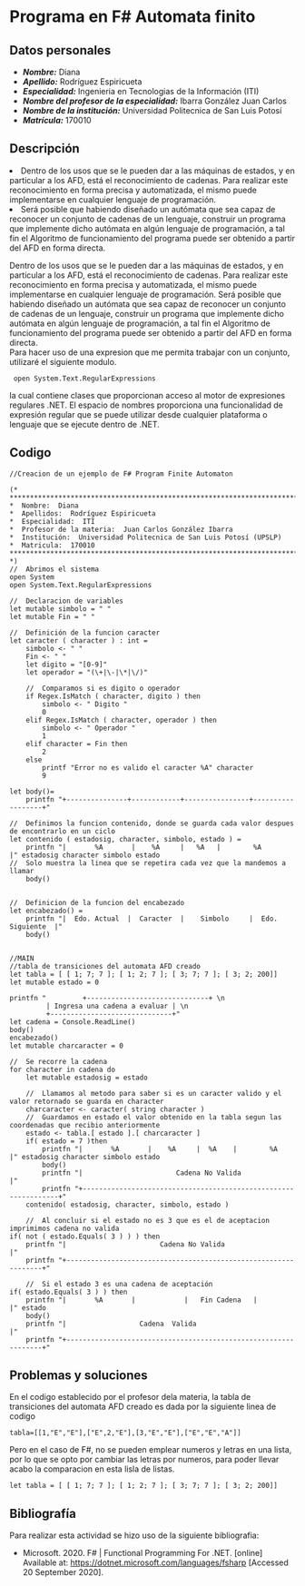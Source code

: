 # Programa en F# Automata finito

## Datos personales
* ___Nombre:___ Diana 
* ___Apellido:___ Rodríguez Espiricueta
* ___Especialidad:___ Ingenieria en Tecnologias de la Información (ITI)
* ___Nombre del profesor de la especialidad:___ Ibarra González Juan Carlos
* ___Nombre de la institución:___ Universidad Politecnica de San Luis Potosí
* ___Matrícula:___ 170010

## Descripción

<li>Dentro de los usos que se le pueden dar a las máquinas de estados, y en particular a los AFD, está el reconocimiento de cadenas. Para realizar este reconocimiento en forma precisa y automatizada, el mismo puede implementarse en cualquier lenguaje de programación.
 </li>
  <li>Será posible que habiendo diseñado un autómata que sea capaz de reconocer un conjunto de cadenas de un lenguaje, construir un programa que implemente dicho autómata en algún lenguaje de programación, a tal fin el Algoritmo de funcionamiento del programa puede ser obtenido a partir del AFD en forma directa. 
  </li>

Dentro de los usos que se le pueden dar a las máquinas de estados, y en particular a los AFD, está el reconocimiento de cadenas. Para realizar este reconocimiento en forma precisa y automatizada, el mismo puede implementarse en cualquier lenguaje de programación.
Será posible que habiendo diseñado un autómata que sea capaz de reconocer un conjunto de cadenas de un lenguaje, construir un programa que implemente dicho autómata en algún lenguaje de programación, a tal fin el Algoritmo de funcionamiento del programa puede ser obtenido a partir del AFD en forma directa.   
Para hacer uso de una expresion que me permita trabajar con un conjunto, utilizaré el siguiente modulo.

     open System.Text.RegularExpressions
     
la cual contiene clases que proporcionan acceso al motor de expresiones regulares .NET. El espacio de nombres proporciona una funcionalidad de expresión regular que se puede utilizar desde cualquier plataforma o lenguaje que se ejecute dentro de .NET.
  

## Codigo
    //Creacion de un ejemplo de F# Program Finite Automaton

    (* *****************************************************************************
    *  Nombre:  Diana
    *  Apellidos:  Rodríguez Espiricueta
    *  Especialidad:  ITI
    *  Profesor de la materia:  Juan Carlos González Ibarra
    *  Institución:  Universidad Politecnica de San Luis Potosí (UPSLP) 
    *  Matricula:  170010
    **************************************************************************** *)
    //  Abrimos el sistema
    open System
    open System.Text.RegularExpressions 

    //  Declaracion de variables
    let mutable simbolo = " "
    let mutable Fin = " "

    //  Definición de la funcion caracter
    let caracter ( character ) : int = 
        simbolo <- " "
        Fin <- " "
        let digito = "[0-9]"
        let operador = "(\+|\-|\*|\/)"

        //  Comparamos si es digito o operador
        if Regex.IsMatch ( character, digito ) then
            simbolo <- " Digito "
            0
        elif Regex.IsMatch ( character, operador ) then
            simbolo <- " Operador "
            1
        elif character = Fin then
            2
        else 
            printf "Error no es valido el caracter %A" character
            9

    let body()=
        printfn "+---------------+------------+----------------+------------------+"

    //  Definimos la funcion contenido, donde se guarda cada valor despues de encontrarlo en un ciclo
    let contenido ( estadosig, character, simbolo, estado ) =
        printfn "|       %A       |    %A     |   %A   |        %A         |" estadosig character simbolo estado
    //  Solo muestra la linea que se repetira cada vez que la mandemos a llamar
        body()


    //  Definicion de la funcion del encabezado
    let encabezado() =
        printfn "|  Edo. Actual  |  Caracter  |    Simbolo     |  Edo. Siguiente  |"
        body()


    //MAIN
    //tabla de transiciones del automata AFD creado 
    let tabla = [ [ 1; 7; 7 ]; [ 1; 2; 7 ]; [ 3; 7; 7 ]; [ 3; 2; 200]]
    let mutable estado = 0

    printfn "         +------------------------------+ \n
             | Ingresa una cadena a evaluar | \n
             +------------------------------+"
    let cadena = Console.ReadLine()
    body()
    encabezado()
    let mutable charcaracter = 0

    //  Se recorre la cadena
    for character in cadena do
        let mutable estadosig = estado

        //  Llamamos al metodo para saber si es un caracter valido y el valor retornado se guarda en character 
        charcaracter <- caracter( string character )
        //  Guardamos en estado el valor obtenido en la tabla segun las coordenadas que recibio anteriormente
        estado <- tabla.[ estado ].[ charcaracter ]
        if( estado = 7 )then
            printfn "|       %A       |    %A     |  %A    |        %A         |" estadosig character simbolo estado
            body()
            printfn "|                       Cadena No Valida                         |"
            printfn "+----------------------------------------------------------------+"
        contenido( estadosig, character, simbolo, estado )

        //  Al concluir si el estado no es 3 que es el de aceptacion imprimimos cadena no valida
    if( not ( estado.Equals( 3 ) ) ) then
        printfn "|                       Cadena No Valida                         |"
        printfn "+----------------------------------------------------------------+"

        //  Si el estado 3 es una cadena de aceptación
    if( estado.Equals( 3 ) ) then
        printfn "|       %A       |            |   Fin Cadena   |                  |" estado
        body()
        printfn "|                  Cadena  Valida                                |"
        printfn "+----------------------------------------------------------------+"


## Problemas y soluciones

En el codigo establecido por el profesor dela materia, la tabla de transiciones del automata AFD creado es dada por la siguiente linea de codigo

    tabla=[[1,"E","E"],["E",2,"E"],[3,"E","E"],["E","E","A"]]

Pero en el caso de F#, no se pueden emplear numeros y letras en una lista, por lo que se opto por cambiar las letras por numeros, para poder llevar acabo la comparacion en esta lisla de listas.
    
    let tabla = [ [ 1; 7; 7 ]; [ 1; 2; 7 ]; [ 3; 7; 7 ]; [ 3; 2; 200]]

## Bibliografía 
Para realizar esta actividad se hizo uso de la siguiente bibliografia:

* Microsoft. 2020. F# | Functional Programming For .NET. [online] Available at: <https://dotnet.microsoft.com/languages/fsharp> [Accessed 20 September 2020].
